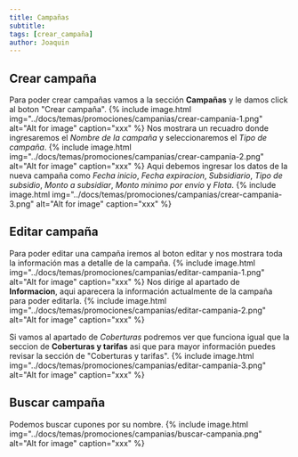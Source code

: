 ```yaml
---
title: Campañas
subtitle: 
tags: [crear_campaña]
author: Joaquin
---
```


## Crear campaña 
Para poder crear campañas vamos a la sección **Campañas** y le damos click al boton "Crear campaña".
{% include image.html img="../docs/temas/promociones/campanias/crear-campania-1.png" alt="Alt for image" caption="xxx" %}
Nos mostrara un recuadro donde ingresaremos el *Nombre de la campaña* y seleccionaremos el *Tipo de campaña*.
{% include image.html img="../docs/temas/promociones/campanias/crear-campania-2.png" alt="Alt for image" caption="xxx" %}
Aqui debemos ingresar los datos de la nueva campaña como *Fecha inicio*, *Fecha expiracion*, *Subsidiario*, *Tipo de subsidio*, *Monto a subsidiar*, *Monto minimo por envio* y *Flota*.
{% include image.html img="../docs/temas/promociones/campanias/crear-campania-3.png" alt="Alt for image" caption="xxx" %}

## Editar campaña
Para poder editar una campaña iremos al boton editar y nos mostrara toda la información mas a detalle de la campaña.
{% include image.html img="../docs/temas/promociones/campanias/editar-campania-1.png" alt="Alt for image" caption="xxx" %}
Nos dirige al apartado de **Informacion**, aqui aparecera la información actualmente de la campaña para poder editarla.
{% include image.html img="../docs/temas/promociones/campanias/editar-campania-2.png" alt="Alt for image" caption="xxx" %}

Si vamos al apartado de *Coberturas* podremos ver que funciona igual que la seccion de **Coberturas y tarifas** asi que para mayor información puedes revisar la sección de "Coberturas y tarifas".
{% include image.html img="../docs/temas/promociones/campanias/editar-campania-3.png" alt="Alt for image" caption="xxx" %}

## Buscar campaña
Podemos buscar cupones por su nombre.
{% include image.html img="../docs/temas/promociones/campanias/buscar-campania.png" alt="Alt for image" caption="xxx" %}


